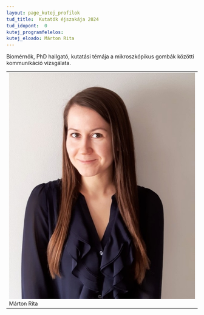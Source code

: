 ```yaml
---
layout: page_kutej_profilok
tud_title:  Kutatók éjszakája 2024
tud_idopont:  0
kutej_programfelelos: 
kutej_eloado: Márton Rita
---
```


Biomérnök, PhD hallgató, kutatási témája a mikroszkópikus gombák közötti kommunikáció vizsgálata.

<table class="picture">
<tr>
<td>

<div class="gallery">
    <img src="images/Marton_Rita.jpg" max-width="250" max-height="200">
  <div class="desc">Márton Rita</div>
</div>

</td>
</tr>
</table>

